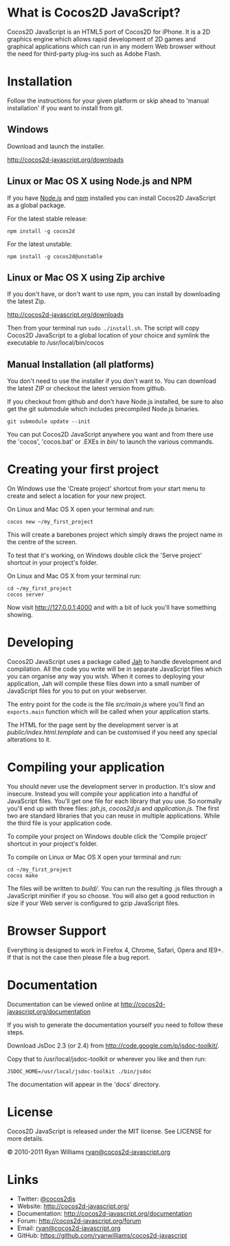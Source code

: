 What is Cocos2D JavaScript?
===========================

Cocos2D JavaScript is an HTML5 port of Cocos2D for iPhone.
It is a 2D graphics engine which allows rapid development of 2D games and
graphical applications which can run in any modern Web browser without the need
for third-party plug-ins such as Adobe Flash.

Installation
============

Follow the instructions for your given platform or skip ahead to 'manual
installation' if you want to install from git.

Windows
-------

Download and launch the installer.

<http://cocos2d-javascript.org/downloads>

Linux or Mac OS X using Node.js and NPM
---------------------------------------

If you have [Node.js][nodejs] and [npm][npm] installed you can install Cocos2D
JavaScript as a global package.

For the latest stable release:

    npm install -g cocos2d

For the latest unstable:

    npm install -g cocos2d@unstable

Linux or Mac OS X using Zip archive
-----------------------------------

If you don't have, or don't want to use npm, you can install by downloading the
latest Zip.

<http://cocos2d-javascript.org/downloads>

Then from your terminal run `sudo ./install.sh`. The script will copy Cocos2D
JavaScript to a global location of your choice and symlink the executable to
/usr/local/bin/cocos

Manual Installation (all platforms)
-----------------------------------

You don't need to use the installer if you don't want to. You can download the
latest ZIP or checkout the latest version from github.

If you checkout from github and don't have Node.js installed, be sure to also
get the git submodule which includes precompiled Node.js binaries.

    git submodule update --init

You can put Cocos2D JavaScript anywhere you want and from there use the
'cocos', 'cocos.bat' or .EXEs in _bin/_ to launch the various commands.

Creating your first project
===========================

On Windows use the 'Create project' shortcut from your start menu to create and
select a location for your new project.

On Linux and Mac OS X open your terminal and run:

    cocos new ~/my_first_project

This will create a barebones project which simply draws the project name in the
centre of the screen.

To test that it's working, on Windows double click the 'Serve project' shortcut
in your project's folder.

On Linux and Mac OS X from your terminal run:

    cd ~/my_first_project
    cocos server

Now visit http://127.0.0.1:4000 and with a bit of luck you'll have something
showing.

Developing
==========

Cocos2D JavaScript uses a package called [Jah][jah] to handle development and
compilation. All the code you write will be in separate JavaScript files which
you can organise any way you wish. When it comes to deploying your application,
Jah will compile these files down into a small number of JavaScript files for
you to put on your webserver.

The entry point for the code is the file _src/main.js_ where you'll find an
`exports.main` function which will be called when your application starts.

The HTML for the page sent by the development server is at
_public/index.html.template_ and can be customised if you need any special
alterations to it.

Compiling your application
==========================

You should never use the development server in production. It's slow and
insecure. Instead you will compile your application into a handful of
JavaScript files. You'll get one file for each library that you use. So
normally you'll end up with three files: _jah.js_, _cocos2d.js_ and
_application.js_. The first two are standard libraries that you can reuse in
multiple applications. While the third file is your application code.

To compile your project on Windows double click the 'Compile project' shortcut in your
project's folder.

To compile on Linux or Mac OS X open your terminal and run:

    cd ~/my_first_project
    cocos make

The files will be written to _build/_. You can run the resulting .js files
through a JavaScript minifier if you so choose. You will also get a good
reduction in size if your Web server is configured to gzip JavaScript files.

Browser Support
===============

Everything is designed to work in Firefox 4, Chrome, Safari, Opera and IE9+. If
that is not the case then please file a bug report.

Documentation
=============

Documentation can be viewed online at <http://cocos2d-javascript.org/documentation>

If you wish to generate the documentation yourself you need to follow these steps.

Download JsDoc 2.3 (or 2.4) from <http://code.google.com/p/jsdoc-toolkit/>.

Copy that to /usr/local/jsdoc-toolkit or wherever you like and then run:

    JSDOC_HOME=/usr/local/jsdoc-toolkit ./bin/jsdoc

The documentation will appear in the 'docs' directory.

License
=======

Cocos2D JavaScript is released under the MIT license. See LICENSE for more details.

© 2010-2011 Ryan Williams <ryan@cocos2d-javascript.org>

Links
=====

* Twitter: [@cocos2djs](http://twitter.com/cocos2djs)
* Website: <http://cocos2d-javascript.org/>
* Documentation: <http://cocos2d-javascript.org/documentation>
* Forum: <http://cocos2d-javascript.org/forum>
* Email: <ryan@cocos2d-javascript.org>
* GitHub: <https://github.com/ryanwilliams/cocos2d-javascript>


[jah]: https://github.com/ryanwilliams/jah
[nodejs]: http://nodejs.org
[npm]: http://npmjs.org
